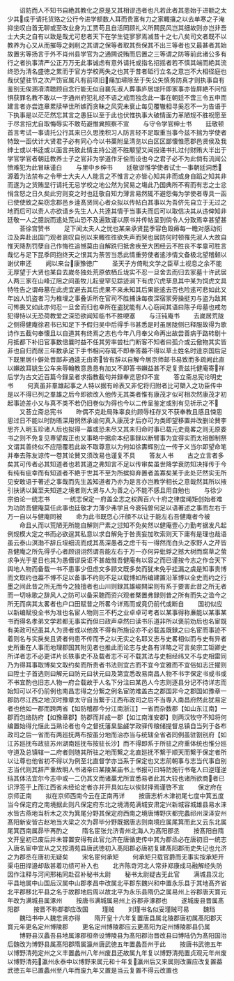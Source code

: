 <!-- { "loadSidebar": true } -->
　　诏防而人不知书自絶其教化之原是又其相谬违者也凡若此者其患始于进额之太少其成于请托货赂之公行今进学额数人耳而贵富有力之家輙攘之以去单寒之子淹抑坐叹白首无聊或至改业身为工贾苟且自活罔顾礼义所闗民风岂其细故则亦岂非吾士大夫之自有以致是哉尤可悲者天下在学生徒寥寥焉减昔十之七八矣司文者既不以教养为心又从而摧辱之剥削之其谓之保等者取其赀保其不出三等者也又最甚者其始故置劣等扬言于外不肖州县学官为之通闗说贿而后置之三等谓之防等前此诸公多有行之者执事清严公正万万无此事诚虑有意外请托或指名招摇者若不慎其端而絶其流终恐为清名盛徳之累而于官方学校两失之也其于昔者砥行立名之意岂不大相径庭也哉伏望驻节之次严饬官属凡有前项旧痛加埽除至于矢公矢慎务防真才则执事自有鉴别无俟溷凟清聴顾自念行能无似自襄先淑人葬事庐居垅阡即家事亦皆屏絶不问恒惧获罪名教不敢以一字通州府犯礼经不语之戒而独念此一事在朝廷不啻三令五申而建言者亦尝连章累牍举世所嫉而贪昧之风究未衰止每见覆辙相寻奚忍不一为告语于下执事是以茫茫然忘其言之愚狂以至于此也伏惟执事大破情面力革陋规不胜祝愿至于尽言招尤自取悔辱实不敢苟避惟兾照察不宣
　　与守令学官绅士书
　　廷敬顿首言考试一事请托公行其来已久思挽积习人防言轻不足取重当事今兹不揣为学使者特致一函伏计大贤君子必有同心今以书藁附呈清览以白区区鄙懐惟愿郡邑贤侯及我绅士或以书逹或以面言共致此情主持公道不胜颙望又闻投递书扎过付财贿大半出于学官学官者朝廷教养士子之官非为学道作牙侩而设也今之君子必不为此倘有流闻公愤难犯为此冒昧谨白
　　与里中乡绅书
　　廷敬谬惟学使者试士一事朝廷洞悉源着为法禁布之令甲士大夫人人能言之不惟言之亦皆心知其非而或身自蹈之知其非而遂为之货贿显行请托无忌学校之地公然为贸易之塲此乃国典所不宥而有志之士忿悁含怒之日久矣此穷则变之时也廷敬自知力薄言易然辄不避怨侮为学使者専具一函已使使致之矣窃念郡邑乡逹髙贤同心者众拟以传帖白其事以为吾侪先自立于无过之地而后可以责人亦欲请乡先生人人共逹其情于当事夫而后可以取信决其从违俾知非廷敬一人之臆説而逺处荒山恐不及遍致谨以原书并传帖呈到倘令人分致焉幸甚望甚
　　荅徐宫赞书
　　足下闻太夫人之忧也某亲承贤昆季容色毁瘠每一瞻对感动衔泣及奔赴出国门观者哀叹自别以来輙徃徃欲失声而哭也居防何时顿罹先淑人大故自惟天降割罚孽自己作悔徃追憾莫由自解跣归抵舍疾至大困经云不胜丧不孝辠可胜言哉忆与足下昆季同抱终天之恨其为荼苦当悉此情重劳使者逺渉情文备极北望稽颡以谢伏审还
　　阙以来台康豫徳广
　　圣天子方倚毗文学之臣草土视息之余不能无厚望于大贤也某自去嵗冬独处荒原依栖丘垅实不忍一旦舍去而归去冡墓十许武居人两三家在山峰辽阻之间虽牧儿耘叟罕见踪迹涧下有虎穴虎孶息其中某为饲虎文具特牲告之谓母墓在此虎宜避去其后虎果不来未知其后果能逺去否也险逺可悲如此又年凶人饥盗者习为椎埋之事叠诉所在官司不胜捕诛每夜深宿冡旁操挺刃与盗为敌其可怖畏又如此亦何忍一旦舍而归也幸所在盗犹能有人心窃闻其语曰陈子母墓也戒勿犯得恃以无恐荷教爱之深恐欲闻知临书不胜哽塞
　　与汪钝庵书
　　去嵗居荒陇之侧得健庵徐君书已知足下予假归吴中后得手书甚悉是时虽居陇侧已释服故得为歌诗作五截句奉懐且以自道其有终焉之志也今年八月奉父命再出故尝善病于路转剧十月抵都下补旧官事数倍曩时益不任其劳率尝杜门断客不知者曰孤介或云傲物其实皆非也自归而居三年数承足下手书相问存辄不即奉答葢不得以草土姓名时逹京国后足下既里居仆僻处晋鄙非通逵无由寄皆有辞以自解今居京师邮书易致而多疏阙此直以嬾故耳姚生公车来辱翰教意恳恳有加又不即答书嬾益甚不足复责兹托健庵寄祥后学为古文近百篇今録呈者求指教截句并録奉览思仰不宣
　　答立斋总宪论明史书
　　何真虽非羣雄起事之人特以据有岭表又非佗将归附者比可槩入之功臣传中是以不得已列之羣雄之后今即欲改入他传无其类者惟有康茂才似可相次然康茂才初起事迹差小又与真不类不若仍旧巻似为得也今以二传呈鉴定或别有见祈示之不
　　又荅立斋总宪书
　　昨偶不克赴局殊辜良约顾辱枉存又不获奉教且感且悚悤悤过日不能以时防晤深用惘然承谕何真入康茂才后亦可为类即望移置并改删论賛李思齐入明玉珍诸人后也拟得一藁或恐未尽又其未归命时事已载元史竟畧之则无原委书之则不免复见専望裁正也又事略中据俞本纪事録以断臂事为宜得实而太祖御制祭文谓其善终似不应隠覆若此故不取尊意以为何如徐夀辉别立一传于义当尔即望命笔并奉去陈友谅传一卷其论賛又须改易也谨复不具
　　答友人书
　　古之立言者多矣其可传者必其知道者也若其道之弗知言不足以传审矣虽世降学衰防知决择传于今有纯有疵幸而有知道者不絶于世其不至为所摈抑弃置者盖寡矣某于此处茫然实无所见安敢语于著述之事哉而先生盖知道者乃亦为是言亦岂教学相长之意哉然其所以掖引扶诱以冀至夫知道之境者则大贤与人为善之心不能不感且用自勉也
　　与徐少宗伯论一统志书
　　一统志保定一府盖全志之权舆百六十府之律度绳矩创始者难为功防吾健庵莫任此事也廷敬才力薄少弗学且今衰钝曽何足以语著述之事而左右于万一自以与健庵同被
　　命为此书既恧心汗顔不以让于能左右吾健庵者今被
　　命且乆而以荒陋无所能自解则尸素之愆知不免矣然以健庵壹心力勤考据发凡起例规模大定之书而必欲逞其私意以求自解免于咎责妄加吹索则天下庸有是理也哉语虽云泰山溟渤不辞丘垤细流而成其髙深愚者之虑千有一得然而白头之豕野人之芹皆吾健庵之所先得乎心者顾诩诩然谓吾能左右于万一亦何异蚍蜉之撼大树而腐草之萤求争光于星日也其为愚僣谬戾讵不甚哉惟吾健庵有以容之而已谨按今志之作合天下舆地人物而备载一书不患事少但虑文多顾文既多矣而犹未免乎挂漏之虞是知事贵博而文取约也葢不博不足以备事不约则不足以载博如所编建置沿革博以全史而约之行墨之间此昔之所无而今之独擅者也山川则録其雄峻闗梁则有系于要害此昔之所无者而一切咏歌之辞风人之防可以备采聴而资兴观者槩置弗録则昔之所有而失之滥今之所无而病其太畧者也户口田赋昔之所畧今详焉而或竟仍前代或断自
　　国初似应以新编赋役全书为准也名宦人物则三不朽之业卓卓可考者以某事得称亷能以某事某书而得名孝弟文学若都无事实而但曰政声卓然曰读书乐道非所以褒前劝后也名宦既有美政可纪虽其人为贤者或以他故不得有所施设亦不必载盖既録之曰名宦而事迹不着则名与实戾矣且贤者何患不传而予之以无实之名耶又志与史畧相似而与史有异者史所重在人事而地理郡国其附见者也推此而论志与史各有详略之可言矣宗工钜卿史所详者志不必更详片长轶事史不及载者志不可不载其法与史相经纬又不与史相雷同乃为得耳事取博矣文取约矣而所贵者书法则宜古而不宜今宜雅而不宜俗如志迁擢则曰陞士子首选则曰解元曰防元曰状元曰及第宜悉改易南昌人物不书字保定书或书或不书宜酌也旧志人物一府合载故于人名下分注曰某邑人今志则逐县分记不待详志而始知可以不仍前例也南昌志得之分繋之例名宦防难盖古之郡国非今之郡国如豫章一郡防尽江西之地汉时豫章太守自当繋于江西布政司之后不当専入南昌府然此犹易定者也他如一郡而跨两省【如防稽郡今分江南浙江】一省而杂数郡【如山东江南】一郡而包络防府【如豫章郡】防郡而并成一郡【如江南淮安郡】则两汉牧守不知将何编置始得允惬此当熟论者也今之督抚藩臬盐鹾学政驿传粮储提督总镇自当列于各布政司之后一省而有两廵抚两布按虽分地而治亦当与统辖全省者同例虽驻劄别府【如江苏廵抚布政驻苏州湖南廵抚布按驻长沙】而不得即系于所驻之府重体统也惟分廵守道及总镇辖一二府者则随其所驻之地而繋之北直廵抚不繋于顺天而繋于保定者所以让尊也他省初不得以为例至北直督学亦当系于保定也又志前朝事与志当代事自别志当代则其辞严重故眀人书诸帝曰某陵某庙书上书报可曰特防施行书奄人曰逆瑾逆珰其体法宜尔今志中或一二仍其文而诸藁尤所宜悉易者此其大较也诸所欲商者已识浮签于上而江西省未经论定者亦并开具如左以俟财择焉谨啓不宣
　　保定府在京师正南
　　拟在京师西南今云在正南再详
　　按唐志析木津初尾七度中箕五度当今保定府之南境据此则凡保定府东北之境清苑满城安肃定兴新城容城雄县易水涞水皆古燕地当析木之次为箕尾分野其保定府西南之境唐博野庆都完蠡祁州深泽安州髙阳新安皆古赵地当大梁之次为昴毕分野既据唐志则南境应属尾箕而此又云东北属尾箕西南属昴毕再酌之
　　隋名宦张允济青州北海人为髙阳郡丞
　　按髙阳自隋文开皇初已废后并未甞置安得有此官允济在唐循吏传中其为郡丞必在唐初旧一统志入唐名宦中宜从之又按清苑县唐武徳初入髙阳郡必唐初复建髙阳郡而史失记也允济之为郡丞在唐初无疑矣
　　宋名宦何承矩
　　何承矩只载官爵而无事实按承矩开渠屯田捍邉却敌甚着功绩可补入也
　　北齐陈竒河北人常非郑康成马融解经失防因作注释与河间邢祐同赴召补秘书太尉
　　秘书太尉疑古无此官
　　满城县汉北平县地属中山国后汉属中山郡孝昌中改属北平郡东魏兴和中置永乐县于其地髙齐省北平郡移北平县之名于故郡地后周以故北平为永乐县隋仍之属易州上谷郡唐天寳元年改为满城县属涿州
　　按唐书满城属易州上谷郡非涿郡也
　　遂城废县晋属髙阳郡
　　按晋不称郡郡应改国
　　瑾贼
　　刘瑾书名似妥瑾贼可易
　　魏珰
　　魏珰书中人魏忠贤亦得
　　隋开皇十六年复置唐县属北陵郡唐初属髙阳郡天寳元年更名定州博陵郡
　　更名定州博陵郡应云更髙阳为定州博陵郡县仍属
　　博野县汉蠡吾县地属涿郡桓帝设博陵县为髙阳郡治晋改县曰博陆仍为髙阳国治后魏改为博野县属髙阳郡隋属瀛州唐武徳五年置蠡吾州于此
　　按唐书武徳五年以博野清苑定州之义丰置蠡州八年州废县还故属九年复以博野清苑置贞观元年州废以博野清苑瀛州永泰中以博野来属元和十年复瀛州后又来属则改置应改复置葢武徳五年已置蠡州至八年而废九年又置是当云复置不得云改置也
